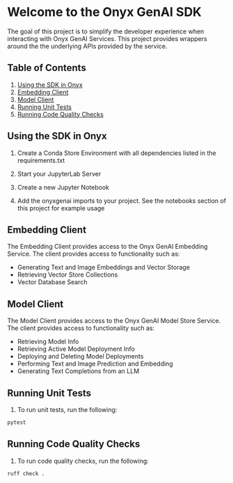 # Welcome to the Onyx GenAI SDK

The goal of this project is to simplify the developer experience when interacting with Onyx GenAI Services. This project provides wrappers around the the underlying APIs provided by the service.

## Table of Contents

1. [Using the SDK in Onyx](#using-the-sdk-in-onyx)
2. [Embedding Client](#embedding-client)
3. [Model Client](#model-client)
4. [Running Unit Tests](#running-unit-tests)
5. [Running Code Quality Checks](#running-code-quality-checks)

## Using the SDK in Onyx

1. Create a Conda Store Environment with all dependencies listed in the requirements.txt

2. Start your JupyterLab Server

3. Create a new Jupyter Notebook

4. Add the onyxgenai imports to your project. See the notebooks section of this project for example usage

## Embedding Client

The Embedding Client provides access to the Onyx GenAI Embedding Service. The client provides access to functionality such as:

- Generating Text and Image Embeddings and Vector Storage
- Retrieving Vector Store Collections
- Vector Database Search

## Model Client

The Model Client provides access to the Onyx GenAI Model Store Service. The client provides access to functionality such as:

- Retrieving Model Info
- Retrieving Active Model Deployment Info
- Deploying and Deleting Model Deployments
- Performing Text and Image Prediction and Embedding
- Generating Text Completions from an LLM

## Running Unit Tests

1. To run unit tests, run the following:

```sh
pytest
```

## Running Code Quality Checks

1. To run code quality checks, run the following:

```sh
ruff check .
```
